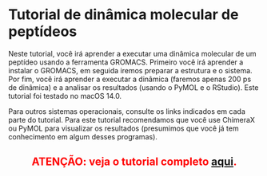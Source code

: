 # Tutorial de dinâmica molecular de peptídeos

Neste tutorial, você irá aprender a executar uma dinâmica molecular de um peptídeo usando a ferramenta GROMACS. Primeiro você irá aprender a instalar o GROMACS, em seguida iremos preparar a estrutura e o sistema. Por fim, você irá aprender a executar a dinâmica (faremos apenas 200 ps de dinâmica) e a analisar os resultados (usando o PyMOL e o RStudio).
Este tutorial foi testado no macOS 14.0. 

Para outros sistemas operacionais, consulte os links indicados em cada parte do tutorial. Para este tutorial recomendamos que você use ChimeraX ou PyMOL para visualizar os resultados (presumimos que você já tem conhecimento em algum desses programas).


**<h2 style="color:red; text-align: center;">ATENÇÃO: veja o tutorial completo <a href="tutorial.pdf">aqui</a>.</h2>**

